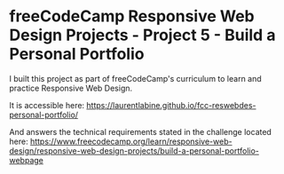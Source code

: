 # freeCodeCamp Responsive Web Design Projects - Project 5 - Build a Personal Portfolio
I built this project as part of freeCodeCamp's curriculum to learn and practice Responsive Web Design.

It is accessible here: https://laurentlabine.github.io/fcc-reswebdes-personal-portfolio/

And answers the technical requirements stated in the challenge located here: https://www.freecodecamp.org/learn/responsive-web-design/responsive-web-design-projects/build-a-personal-portfolio-webpage
